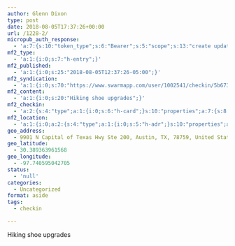 ```yaml
---
author: Glenn Dixon
type: post
date: 2018-08-05T17:37:26+00:00
url: /1228-2/
micropub_auth_response:
  - 'a:7:{s:10:"token_type";s:6:"Bearer";s:5:"scope";s:13:"create update";s:2:"me";s:28:"https://glenn.thedixons.net/";s:9:"issued_by";s:55:"https://glenn.thedixons.net/wp-json/indieauth/1.0/token";s:9:"client_id";s:27:"https://ownyourswarm.p3k.io";s:9:"issued_at";i:1533182350;s:4:"user";i:1;}'
mf2_type:
  - 'a:1:{i:0;s:7:"h-entry";}'
mf2_published:
  - 'a:1:{i:0;s:25:"2018-08-05T12:37:26-05:00";}'
mf2_syndication:
  - 'a:1:{i:0;s:70:"https://www.swarmapp.com/user/1002541/checkin/5b6735d6fd16bb002c5a4bb7";}'
mf2_content:
  - 'a:1:{i:0;s:20:"Hiking shoe upgrades";}'
mf2_checkin:
  - 'a:2:{s:4:"type";a:1:{i:0;s:6:"h-card";}s:10:"properties";a:7:{s:8:"latitude";a:1:{i:0;d:30.389363961567827487897375249303877353668212890625;}s:9:"longitude";a:1:{i:0;d:-97.74059504270547904525301419198513031005859375;}s:14:"street-address";a:1:{i:0;s:35:"9901 N Capital of Texas Hwy Ste 200";}s:8:"locality";a:1:{i:0;s:6:"Austin";}s:6:"region";a:1:{i:0;s:2:"TX";}s:12:"country-name";a:1:{i:0;s:13:"United States";}s:11:"postal-code";a:1:{i:0;s:5:"78759";}}}'
mf2_location:
  - 'a:1:{i:0;a:2:{s:4:"type";a:1:{i:0;s:5:"h-adr";}s:10:"properties";a:7:{s:8:"latitude";a:1:{i:0;d:30.389363961567827487897375249303877353668212890625;}s:9:"longitude";a:1:{i:0;d:-97.74059504270547904525301419198513031005859375;}s:14:"street-address";a:1:{i:0;s:35:"9901 N Capital of Texas Hwy Ste 200";}s:8:"locality";a:1:{i:0;s:6:"Austin";}s:6:"region";a:1:{i:0;s:2:"TX";}s:12:"country-name";a:1:{i:0;s:13:"United States";}s:11:"postal-code";a:1:{i:0;s:5:"78759";}}}}'
geo_address:
  - 9901 N Capital of Texas Hwy Ste 200, Austin, TX, 78759, United States
geo_latitude:
  - 30.389363961568
geo_longitude:
  - -97.740595042705
status:
  - 'null'
categories:
  - Uncategorized
format: aside
tags:
  - checkin

---
```

Hiking shoe upgrades